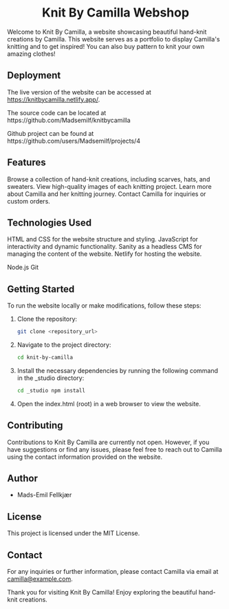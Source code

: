<h1 align="center">
  Knit By Camilla Webshop
</h1>

Welcome to Knit By Camilla, a website showcasing beautiful hand-knit creations by Camilla. This website serves as a portfolio to display Camilla's knitting and to get inspired! You can also buy pattern to knit your own amazing clothes!

## Deployment
The live version of the website can be accessed at https://knitbycamilla.netlify.app/.
<p>
The source code can be located at https://github.com/Madsemilf/knitbycamilla
<p>
Github project can be found at https://github.com/users/Madsemilf/projects/4

## Features
Browse a collection of hand-knit creations, including scarves, hats, and sweaters.
View high-quality images of each knitting project.
Learn more about Camilla and her knitting journey.
Contact Camilla for inquiries or custom orders.

## Technologies Used
HTML and CSS for the website structure and styling.
JavaScript for interactivity and dynamic functionality.
Sanity as a headless CMS for managing the content of the website.
Netlify for hosting the website.

Node.js
Git

## Getting Started

To run the website locally or make modifications, follow these steps:

1. Clone the repository:

   	```bash
   	git clone <repository_url>

2. Navigate to the project directory:

	```bash
	cd knit-by-camilla

3. Install the necessary dependencies by running the following command in the _studio directory:

	```bash
	cd _studio npm install
	
4. Open the index.html (root) in a web browser to view the website.


## Contributing
Contributions to Knit By Camilla are currently not open. However, if you have suggestions or find any issues, please feel free to reach out to Camilla using the contact information provided on the website.
	
## Author
- Mads-Emil Fellkjær
	
## License
This project is licensed under the MIT License.

## Contact
For any inquiries or further information, please contact Camilla via email at camilla@example.com.

Thank you for visiting Knit By Camilla! Enjoy exploring the beautiful hand-knit creations.
